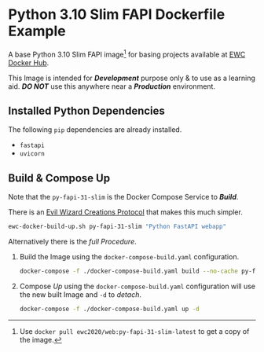 # Python 3.10 Slim FAPI Dockerfile Example

A base Python 3.10 Slim FAPI image[^docker_pull_cmd_note] for basing projects available at [EWC Docker Hub](https://hub.docker.com/r/ewc2020/web).

This Image is intended for ***Development*** purpose only & to use as a learning aid. ***DO NOT*** use this anywhere near a ***Production*** environment.

## Installed Python Dependencies

The following `pip` dependencies are already installed.

- `fastapi`
- `uvicorn`

## Build & Compose Up

Note that the `py-fapi-31-slim` is the Docker Compose Service to ***Build***.

There is an [Evil Wizard Creations Protocol](https://bitbucket.org/evilwizardcreations/ewc-protocols) that makes this much simpler.

```bash
ewc-docker-build-up.sh py-fapi-31-slim "Python FastAPI webapp"
```

Alternatively there is the *full Procedure*.

1. Build the Image using the `docker-compose-build.yaml` configuration.

    ```bash
    docker-compose -f ./docker-compose-build.yaml build --no-cache py-fapi-31-slim
    ```

1. Compose *Up* using the `docker-compose-build.yaml` configuration will use the new built Image and `-d` to *detach*.

    ```bash
    docker-compose -f ./docker-compose-build.yaml up -d
    ```

[^docker_pull_cmd_note]: Use `docker pull ewc2020/web:py-fapi-31-slim-latest` to get a copy of the image.
